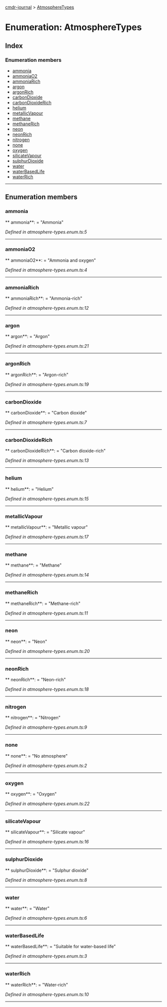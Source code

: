 [cmdr-journal](../README.md) > [AtmosphereTypes](../enums/atmospheretypes.md)



# Enumeration: AtmosphereTypes

## Index

### Enumeration members

* [ammonia](atmospheretypes.md#ammonia)
* [ammoniaO2](atmospheretypes.md#ammoniao2)
* [ammoniaRich](atmospheretypes.md#ammoniarich)
* [argon](atmospheretypes.md#argon)
* [argonRich](atmospheretypes.md#argonrich)
* [carbonDioxide](atmospheretypes.md#carbondioxide)
* [carbonDioxideRich](atmospheretypes.md#carbondioxiderich)
* [helium](atmospheretypes.md#helium)
* [metallicVapour](atmospheretypes.md#metallicvapour)
* [methane](atmospheretypes.md#methane)
* [methaneRich](atmospheretypes.md#methanerich)
* [neon](atmospheretypes.md#neon)
* [neonRich](atmospheretypes.md#neonrich)
* [nitrogen](atmospheretypes.md#nitrogen)
* [none](atmospheretypes.md#none)
* [oxygen](atmospheretypes.md#oxygen)
* [silicateVapour](atmospheretypes.md#silicatevapour)
* [sulphurDioxide](atmospheretypes.md#sulphurdioxide)
* [water](atmospheretypes.md#water)
* [waterBasedLife](atmospheretypes.md#waterbasedlife)
* [waterRich](atmospheretypes.md#waterrich)



---
## Enumeration members
<a id="ammonia"></a>

###  ammonia

** ammonia**:    = "Ammonia"

*Defined in atmosphere-types.enum.ts:5*





___

<a id="ammoniao2"></a>

###  ammoniaO2

** ammoniaO2**:    = "Ammonia and oxygen"

*Defined in atmosphere-types.enum.ts:4*





___

<a id="ammoniarich"></a>

###  ammoniaRich

** ammoniaRich**:    = "Ammonia-rich"

*Defined in atmosphere-types.enum.ts:12*





___

<a id="argon"></a>

###  argon

** argon**:    = "Argon"

*Defined in atmosphere-types.enum.ts:21*





___

<a id="argonrich"></a>

###  argonRich

** argonRich**:    = "Argon-rich"

*Defined in atmosphere-types.enum.ts:19*





___

<a id="carbondioxide"></a>

###  carbonDioxide

** carbonDioxide**:    = "Carbon dioxide"

*Defined in atmosphere-types.enum.ts:7*





___

<a id="carbondioxiderich"></a>

###  carbonDioxideRich

** carbonDioxideRich**:    = "Carbon dioxide-rich"

*Defined in atmosphere-types.enum.ts:13*





___

<a id="helium"></a>

###  helium

** helium**:    = "Helium"

*Defined in atmosphere-types.enum.ts:15*





___

<a id="metallicvapour"></a>

###  metallicVapour

** metallicVapour**:    = "Metallic vapour"

*Defined in atmosphere-types.enum.ts:17*





___

<a id="methane"></a>

###  methane

** methane**:    = "Methane"

*Defined in atmosphere-types.enum.ts:14*





___

<a id="methanerich"></a>

###  methaneRich

** methaneRich**:    = "Methane-rich"

*Defined in atmosphere-types.enum.ts:11*





___

<a id="neon"></a>

###  neon

** neon**:    = "Neon"

*Defined in atmosphere-types.enum.ts:20*





___

<a id="neonrich"></a>

###  neonRich

** neonRich**:    = "Neon-rich"

*Defined in atmosphere-types.enum.ts:18*





___

<a id="nitrogen"></a>

###  nitrogen

** nitrogen**:    = "Nitrogen"

*Defined in atmosphere-types.enum.ts:9*





___

<a id="none"></a>

###  none

** none**:    = "No atmosphere"

*Defined in atmosphere-types.enum.ts:2*





___

<a id="oxygen"></a>

###  oxygen

** oxygen**:    = "Oxygen"

*Defined in atmosphere-types.enum.ts:22*





___

<a id="silicatevapour"></a>

###  silicateVapour

** silicateVapour**:    = "Silicate vapour"

*Defined in atmosphere-types.enum.ts:16*





___

<a id="sulphurdioxide"></a>

###  sulphurDioxide

** sulphurDioxide**:    = "Sulphur dioxide"

*Defined in atmosphere-types.enum.ts:8*





___

<a id="water"></a>

###  water

** water**:    = "Water"

*Defined in atmosphere-types.enum.ts:6*





___

<a id="waterbasedlife"></a>

###  waterBasedLife

** waterBasedLife**:    = "Suitable for water-based life"

*Defined in atmosphere-types.enum.ts:3*





___

<a id="waterrich"></a>

###  waterRich

** waterRich**:    = "Water-rich"

*Defined in atmosphere-types.enum.ts:10*





___


